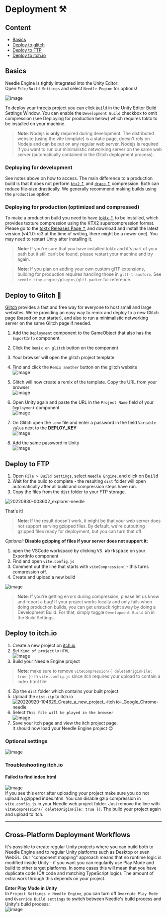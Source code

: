 # Deployment ⚒

## Content
- [Basics](#basics)
- [Deploy to glitch](#deploy-to-glitch-)
- [Deploy to FTP](#deploy-to-ftp)
- [Deploy to itch.io](#deploy-to-itchio)

## Basics

Needle Engine is tightly integrated into the Unity Editor:  
Open ``File/Build Settings`` and select ``Needle Engine`` for options!  

![image](https://user-images.githubusercontent.com/5083203/179510828-931e534a-c155-44b5-b9aa-29bac33a0c48.png)

To deploy your threejs project you can click ``Build`` in the Unity Editor Build Settings Window. You can enable the ``Development Build`` checkbox to omit compression (see Deploying for production below) which requires toktx to be installed on your machine.

> **Note**: Nodejs is **only** required during development. The distributed website (using the vite template) is a static page, doesn't rely on Nodejs and can be put on any regular web server. Nodejs is required if you want to run our minimalistic networking server on the same web server (automatically contained in the Glitch deployment process). 

### Deploying for development
See notes above on how to access. The main difference to a production build is that it does not perform [``ktx2`` ⇡](https://github.khronos.org/KTX-Specification/) and [``draco`` ⇡](https://google.github.io/draco/) compression. Both can reduce file-size drastically. We generally recommend making builds using the ``production`` option.

### Deploying for production (optimized and compressed)

To make a production build you need to have [toktx ⇡](https://github.com/KhronosGroup/KTX-Software/releases) to be installed, which provides texture compression using the KTX2 supercompression format. Please go to the [toktx Releases Page ⇡](https://github.com/KhronosGroup/KTX-Software/releases) and download and install the latest version (v4.1.0-rc3 at the time of writing, there might be a newer one). You may need to restart Unity after installing it.  

> **Note**: If you're sure that you have installed toktx and it's part of your path but it still can't be found, please restart your machine and try again.  

> **Note**: If you plan on adding your own custom glTF extensions, building for production requires handling those in ``gltf-transform``. See `needle.tiny.engine/plugins/gltf-packer` for reference.

## Deploy to Glitch 🎏

[Glitch](https://glitch.com/) provides a fast and free way for everyone to host small and large websites. We're providing an easy way to remix and deploy to a new Glitch page (based on our starter), and also to run a minimalistic networking server on the same Glitch page if needed.  

1) Add the ``Deployment`` component to the GameObject that also has the ``ExportInfo`` component.

3) Click the ``Remix on glitch`` button on the component
4) Your browser will open the glitch project template
5) Find and click the ``Remix another`` button on the glitch website  
   ![image](https://user-images.githubusercontent.com/5083203/179834548-acf68b02-95d8-43e5-802a-4e4086e39309.png)
5) Glitch will now create a remix of the template. Copy the URL from your browser   
   ![image](https://user-images.githubusercontent.com/5083203/179834901-f28852a9-6b06-4d87-8b5b-0384768c92c1.png)
6) Open Unity again and paste the URL in the ``Project Name`` field of your ``Deployment`` component  
  ![image](https://user-images.githubusercontent.com/5083203/179835274-033e5e1d-b70d-4b13-95ad-f1e2f159b14e.png)
7) On Glitch open the ``.env`` file and enter a password in the field ``Variable Value`` next to the **DEPLOY_KEY**  
  ![image](https://user-images.githubusercontent.com/5083203/179835779-ec128288-4db2-42f7-adc0-3c1de6799cef.png)
8) Add the same password in Unity  
  ![image](https://user-images.githubusercontent.com/5083203/179835883-b524d23f-d887-4ac1-9a59-d5508b6b30c2.png)

## Deploy to FTP

1) Open `File > Build Settings`, select `Needle Engine`, and click on <kbd>Build</kbd>
6) Wait for the build to complete - the resulting `dist` folder will open automatically after all build and compression steps have run.
7) Copy the files from the `dist` folder to your FTP storage.

![20220830-003602_explorer-needle](https://user-images.githubusercontent.com/2693840/187311461-e6afb2d7-5761-48cf-bacb-1c1733bb768b.png)

That's it! 

> **Note**: If the result doesn't work, it might be that your web server does not support serving gzipped files. By default, we're outputting gzipped files ready for deployment, but you can turn that off.

_Optional:_ **Disable gzipping of files if your server does not support it:**  
1. open the VSCode workspace by clicking <kbd>VS Workspace</kbd> on your ExportInfo component
2. Find and open `vite.config.js`
3. Comment out the line that starts with `viteCompression(` - this turns compression off.
4. Create and upload a new build

![image](https://user-images.githubusercontent.com/2693840/187311408-c8a90de4-559e-4d38-b2e1-7e3d36c5a9de.png)


> **Note**: If you're getting errors during compression, please let us know and report a bug! If your project works locally and only fails when doing production builds, you can get unstuck right away by doing a Development Build. For that, simply toggle `Development Build` on in the Build Settings.

## Deploy to itch.io  

1) Create a new project on [itch.io](https://itch.io/game/new)
2) Set ``Kind of project`` to ``HTML``  
  ![image](https://user-images.githubusercontent.com/5083203/191211856-8a114480-bae7-4bd1-868e-2e955587acd7.png)
3) Build your Needle Engine project 
  > **Note**: make sure to remove ``viteCompression({ deleteOriginFile: true })`` in ``vite.config.js`` since itch requires your upload to contain a index.html file!
4) Zip the ``dist`` folder which contains your built project
5) Upload the ``dist.zip`` to itch.io  
  ![20220920-104629_Create_a_new_project_-_itch io_-_Google_Chrome-needle](https://user-images.githubusercontent.com/5083203/191212661-f626f0cb-bc8e-4738-ad2c-3982aca65f39.png)
6) Select ``This file will be played in the browser``  
  ![image](https://user-images.githubusercontent.com/5083203/191212967-00b687f3-bf56-449e-880c-d8daf8a52247.png)
7) Save your itch page and view the itch project page.  
  It should now load your Needle Engine project 😊
  
### Optional settings
![image](https://user-images.githubusercontent.com/5083203/191217263-355d9b72-5431-4170-8eca-bfbbb39ae810.png)


### Troubleshooting itch.io  

#### Failed to find index.html
![image](https://user-images.githubusercontent.com/5083203/191213162-2be63e46-2a65-4d41-a713-98c753ccb600.png)  
If you see this error after uploading your project make sure you do not upload a gzipped index.html.
You can disable gzip compression in ``vite.config.js`` in your Needle web project folder. Just remove the line with ``viteCompression({ deleteOriginFile: true })``. The build your project again and upload to itch.  

---

## Cross-Platform Deployment Workflows

It's possible to create regular Unity projects where you can build both to Needle Engine and to regular Unity platforms such as Desktop or even WebGL. Our "component mapping" approach means that no runtime logic is modified inside Unity - if you want you can regularily use Play Mode and build to other target platforms. In some cases this will mean that you have duplicate code (C# code and matching TypeScript logic). The amount of extra work through this depends on your project.  

**Enter Play Mode in Unity**  
In `Project Settings > Needle Engine`, you can turn off `Override Play Mode` and `Override Build settings` to switch between Needle's build process and Unity's build process:  
![image](https://user-images.githubusercontent.com/2693840/187308490-5acb9016-ffff-4113-be62-4de450a42b08.png)

